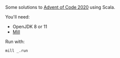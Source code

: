 Some solutions to [Advent of Code 2020](https://adventofcode.com/2020) using Scala.

You'll need:

 - OpenJDK 8 or 11
 - [Mill](http://www.lihaoyi.com/mill/)

Run with:

    mill _.run

